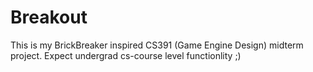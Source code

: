 # Breakout
This is my BrickBreaker inspired CS391 (Game Engine Design) midterm project. Expect undergrad cs-course level functionlity ;)
